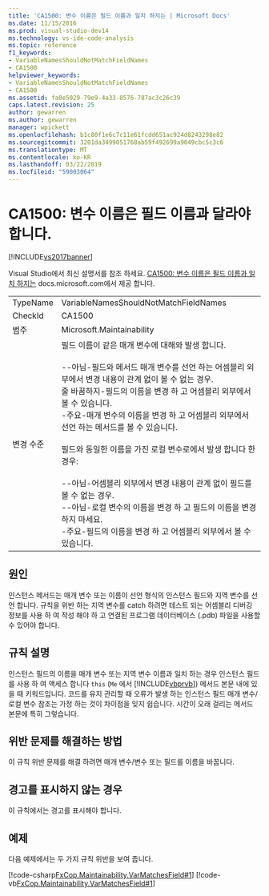 ```yaml
---
title: 'CA1500: 변수 이름은 필드 이름과 일치 하지는 | Microsoft Docs'
ms.date: 11/15/2016
ms.prod: visual-studio-dev14
ms.technology: vs-ide-code-analysis
ms.topic: reference
f1_keywords:
- VariableNamesShouldNotMatchFieldNames
- CA1500
helpviewer_keywords:
- VariableNamesShouldNotMatchFieldNames
- CA1500
ms.assetid: fa0e5029-79e9-4a33-8576-787ac3c26c39
caps.latest.revision: 25
author: gewarren
ms.author: gewarren
manager: wpickett
ms.openlocfilehash: b1c80f1e6c7c11e61fcdd651ac924d8243298e82
ms.sourcegitcommit: 3201da3499051768ab59f492699a9049cbc5c3c6
ms.translationtype: MT
ms.contentlocale: ko-KR
ms.lasthandoff: 03/22/2019
ms.locfileid: "59003064"
---
```

# <a name="ca1500-variable-names-should-not-match-field-names"></a>CA1500: 변수 이름은 필드 이름과 달라야 합니다.
[!INCLUDE[vs2017banner](../includes/vs2017banner.md)]

Visual Studio에서 최신 설명서를 참조 하세요. [CA1500: 변수 이름은 필드 이름과 일치 하지는](https://docs.microsoft.com/visualstudio/code-quality/ca1500-variable-names-should-not-match-field-names) docs.microsoft.com에서 제공 합니다.  
  
|||  
|-|-|  
|TypeName|VariableNamesShouldNotMatchFieldNames|  
|CheckId|CA1500|  
|범주|Microsoft.Maintainability|  
|변경 수준|필드 이름이 같은 매개 변수에 대해와 발생 합니다.<br /><br /> --아님-필드와 메서드 매개 변수를 선언 하는 어셈블리 외부에서 변경 내용이 관계 없이 볼 수 없는 경우.<br />줄 바꿈하지-필드의 이름을 변경 하 고 어셈블리 외부에서 볼 수 있습니다.<br />-주요-매개 변수의 이름을 변경 하 고 어셈블리 외부에서 선언 하는 메서드를 볼 수 있습니다.<br /><br /> 필드와 동일한 이름을 가진 로컬 변수로에서 발생 합니다 한 경우:<br /><br /> --아님-어셈블리 외부에서 변경 내용이 관계 없이 필드를 볼 수 없는 경우.<br />--아님-로컬 변수의 이름을 변경 하 고 필드의 이름을 변경 하지 마세요.<br />-주요-필드의 이름을 변경 하 고 어셈블리 외부에서 볼 수 있습니다.|  
  
## <a name="cause"></a>원인  
 인스턴스 메서드는 매개 변수 또는 이름이 선언 형식의 인스턴스 필드와 지역 변수를 선언 합니다. 규칙을 위반 하는 지역 변수를 catch 하려면 테스트 되는 어셈블리 디버깅 정보를 사용 하 여 작성 해야 하 고 연결된 프로그램 데이터베이스 (.pdb) 파일을 사용할 수 있어야 합니다.  
  
## <a name="rule-description"></a>규칙 설명  
 인스턴스 필드의 이름을 매개 변수 또는 지역 변수 이름과 일치 하는 경우 인스턴스 필드를 사용 하 여 액세스 합니다 `this` (`Me` 에서 [!INCLUDE[vbprvb](../includes/vbprvb-md.md)]) 메서드 본문 내에 있을 때 키워드입니다. 코드를 유지 관리할 때 오류가 발생 하는 인스턴스 필드 매개 변수/로컬 변수 참조는 가정 하는 것이 차이점을 잊지 쉽습니다. 시간이 오래 걸리는 메서드 본문에 특히 그렇습니다.  
  
## <a name="how-to-fix-violations"></a>위반 문제를 해결하는 방법  
 이 규칙 위반 문제를 해결 하려면 매개 변수/변수 또는 필드를 이름을 바꿉니다.  
  
## <a name="when-to-suppress-warnings"></a>경고를 표시하지 않는 경우  
 이 규칙에서는 경고를 표시해야 합니다.  
  
## <a name="example"></a>예제  
 다음 예제에서는 두 가지 규칙 위반을 보여 줍니다.  
  
 [!code-csharp[FxCop.Maintainability.VarMatchesField#1](../snippets/csharp/VS_Snippets_CodeAnalysis/FxCop.Maintainability.VarMatchesField/cs/FxCop.Maintainability.VarMatchesField.cs#1)]
 [!code-vb[FxCop.Maintainability.VarMatchesField#1](../snippets/visualbasic/VS_Snippets_CodeAnalysis/FxCop.Maintainability.VarMatchesField/vb/FxCop.Maintainability.VarMatchesField.vb#1)]
